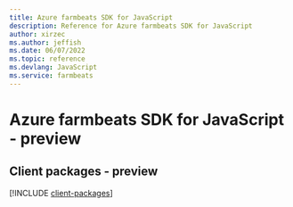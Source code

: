 ```yaml
---
title: Azure farmbeats SDK for JavaScript
description: Reference for Azure farmbeats SDK for JavaScript
author: xirzec
ms.author: jeffish
ms.date: 06/07/2022
ms.topic: reference
ms.devlang: JavaScript
ms.service: farmbeats
---
```

# Azure farmbeats SDK for JavaScript - preview
## Client packages - preview
[!INCLUDE [client-packages](farmbeats-client-index.md)]

